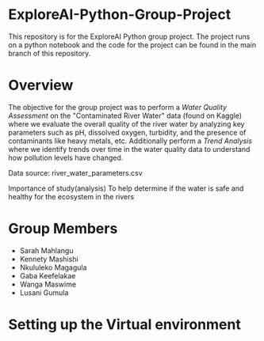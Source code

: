 # ExploreAI-Python-Group-Project

This repository is for the ExploreAI Python group project. The project runs on a python notebook and the code for the project can be found in the main branch of this repository.

# Overview 

The objective for the group project was to perform a *Water Quality Assessment* on the "Contaminated River Water" data (found on Kaggle) where we evaluate the overall quality of the river water by analyzing key parameters such as pH, dissolved oxygen, turbidity, and the presence of contaminants like heavy metals, etc.
Additionally perform a *Trend Analysis* where we identify trends over time in the water quality data to understand how pollution levels have changed. 

Data source:
river_water_parameters.csv

Importance of study(analysis)
To help determine if the water is safe and healthy for the ecosystem in the rivers

# Group Members 
- Sarah Mahlangu
- Kennety Mashishi
- Nkululeko Magagula
- Gaba Keefelakae
- Wanga Maswime 
- Lusani Gumula

# Setting up the Virtual environment

